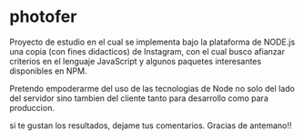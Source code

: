 # photofer

Proyecto de estudio en el cual se implementa bajo la plataforma de NODE.js una copia (con fines didacticos) de Instagram, con el cual busco afianzar criterios en el lenguaje JavaScript y algunos paquetes interesantes disponibles en NPM.

Pretendo empoderarme del uso de las tecnologias de Node no solo del lado del servidor sino tambien del cliente tanto para desarrollo como para produccion.

si te gustan los resultados, dejame tus comentarios. Gracias de antemano!!
